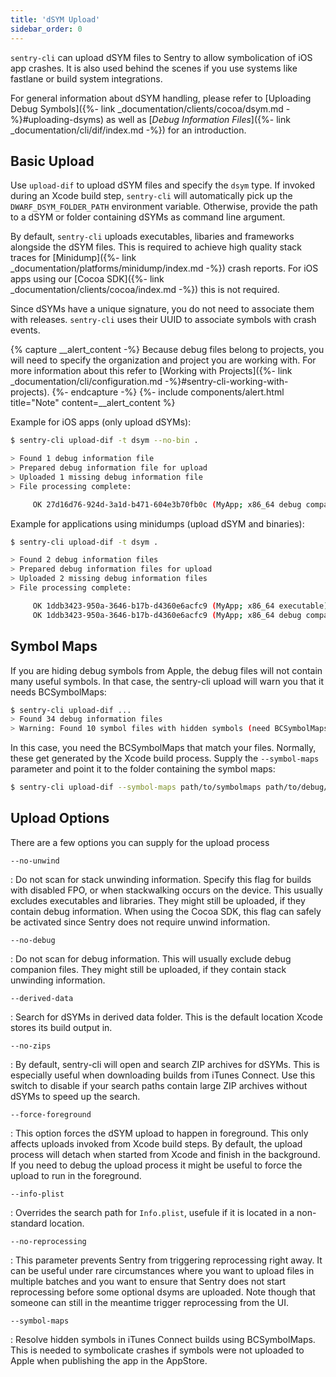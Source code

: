 ```yaml
---
title: 'dSYM Upload'
sidebar_order: 0
---
```


`sentry-cli` can upload dSYM files to Sentry to allow symbolication of iOS app
crashes. It is also used behind the scenes if you use systems like fastlane or
build system integrations.

For general information about dSYM handling, please refer to [Uploading Debug Symbols]({%- link _documentation/clients/cocoa/dsym.md -%}#uploading-dsyms) as well as [_Debug Information Files_]({%- link _documentation/cli/dif/index.md -%}) for an introduction.

## Basic Upload

Use `upload-dif` to upload dSYM files and specify the `dsym` type. If invoked
during an Xcode build step, `sentry-cli` will automatically pick up the
`DWARF_DSYM_FOLDER_PATH` environment variable. Otherwise, provide the path to a
dSYM or folder containing dSYMs as command line argument.

By default, `sentry-cli` uploads executables, libaries and frameworks alongside
the dSYM files. This is required to achieve high quality stack traces for
[Minidump]({%- link _documentation/platforms/minidump/index.md -%}) crash
reports. For iOS apps using our [Cocoa SDK]({%- link
_documentation/clients/cocoa/index.md -%}) this is not required.

Since dSYMs have a unique signature, you do not need to associate them with
releases. `sentry-cli` uses their UUID to associate symbols with crash events.

{% capture __alert_content -%}
Because debug files belong to projects, you will need to specify the organization and project you are working with. For more information about this refer to [Working with Projects]({%- link _documentation/cli/configuration.md -%}#sentry-cli-working-with-projects).
{%- endcapture -%}
{%- include components/alert.html
  title="Note"
  content=__alert_content
%}

Example for iOS apps (only upload dSYMs):

```bash
$ sentry-cli upload-dif -t dsym --no-bin .

> Found 1 debug information file
> Prepared debug information file for upload
> Uploaded 1 missing debug information file
> File processing complete:

     OK 27d16d76-924d-3a1d-b471-604e3b70fb0c (MyApp; x86_64 debug companion)
```

Example for applications using minidumps (upload dSYM and binaries):

```bash
$ sentry-cli upload-dif -t dsym .

> Found 2 debug information files
> Prepared debug information files for upload
> Uploaded 2 missing debug information files
> File processing complete:

     OK 1ddb3423-950a-3646-b17b-d4360e6acfc9 (MyApp; x86_64 executable)
     OK 1ddb3423-950a-3646-b17b-d4360e6acfc9 (MyApp; x86_64 debug companion)
```

## Symbol Maps

If you are hiding debug symbols from Apple, the debug files will not contain
many useful symbols. In that case, the sentry-cli upload will warn you that it
needs BCSymbolMaps:

```bash
$ sentry-cli upload-dif ...
> Found 34 debug information files
> Warning: Found 10 symbol files with hidden symbols (need BCSymbolMaps)
```

In this case, you need the BCSymbolMaps that match your files. Normally, these
get generated by the Xcode build process. Supply the `--symbol-maps` parameter
and point it to the folder containing the symbol maps:

```bash
$ sentry-cli upload-dif --symbol-maps path/to/symbolmaps path/to/debug/symbols
```

## Upload Options

There are a few options you can supply for the upload process

`--no-unwind`

: Do not scan for stack unwinding information. Specify this flag for builds with
  disabled FPO, or when stackwalking occurs on the device. This usually excludes
  executables and libraries. They might still be uploaded, if they contain debug
  information. When using the Cocoa SDK, this flag can safely be activated since
  Sentry does not require unwind information.

`--no-debug`

: Do not scan for debug information. This will usually exclude debug companion
  files. They might still be uploaded, if they contain stack unwinding
  information.

`--derived-data`

: Search for dSYMs in derived data folder. This is the default location Xcode
  stores its build output in.

`--no-zips`

: By default, sentry-cli will open and search ZIP archives for dSYMs. This is
  especially useful when downloading builds from iTunes Connect. Use this switch
  to disable if your search paths contain large ZIP archives without dSYMs to
  speed up the search.

`--force-foreground`

: This option forces the dSYM upload to happen in foreground. This only affects
  uploads invoked from Xcode build steps. By default, the upload process will
  detach when started from Xcode and finish in the background. If you need to
  debug the upload process it might be useful to force the upload to run in the
  foreground.

`--info-plist`

: Overrides the search path for `Info.plist`, usefule if it is located in a
  non-standard location.

`--no-reprocessing`

: This parameter prevents Sentry from triggering reprocessing right away. It can
  be useful under rare circumstances where you want to upload files in multiple
  batches and you want to ensure that Sentry does not start reprocessing before
  some optional dsyms are uploaded. Note though that someone can still in the
  meantime trigger reprocessing from the UI.

`--symbol-maps`

: Resolve hidden symbols in iTunes Connect builds using BCSymbolMaps. This is
  needed to symbolicate crashes if symbols were not uploaded to Apple when
  publishing the app in the AppStore.
